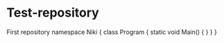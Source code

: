 # Test-repository
First repository
namespace Niki
{
 class Program
 {
  static void Main()
  {
  }
 }
}
